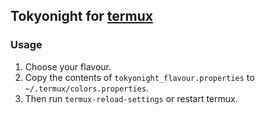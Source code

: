 ## Tokyonight for [termux](https://termux.dev/)

### Usage

1. Choose your flavour.
2. Copy the contents of `tokyonight_flavour.properties` to `~/.termux/colors.properties`.
3. Then run `termux-reload-settings` or restart termux.
